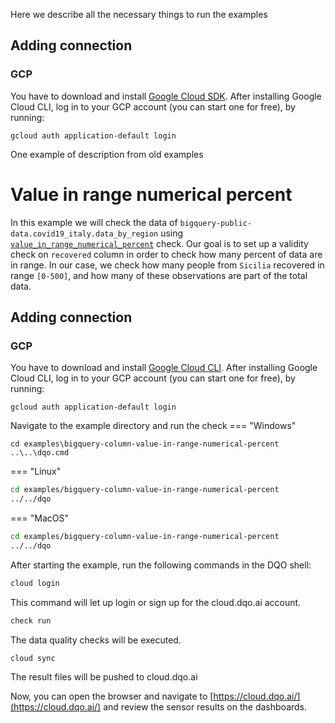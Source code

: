 Here we describe all the necessary things to run the examples

## Adding connection
### GCP
You have to download and install [Google Cloud SDK](https://cloud.google.com/sdk/docs/install).
After installing Google Cloud CLI, log in to your GCP account (you can start one for free), by running:

```commandline
gcloud auth application-default login
```




One example of description from old examples


# Value in range numerical percent

In this example we will check the data of `bigquery-public-data.covid19_italy.data_by_region` using
[`value_in_range_numerical_percent`](../../../check_reference/validity/value_in_range_numerical_percent/value_in_range_numerical_percent.md) check.
Our goal is to set up a validity check on `recovered` column in order to check how many percent of data are in range.
In our case, we check how many people from `Sicilia` recovered in range `[0-500]`, and how many of these observations are part of the total data.



## Adding connection
### GCP
You have to download and install [Google Cloud CLI](https://cloud.google.com/sdk/docs/install).
After installing Google Cloud CLI, log in to your GCP account (you can start one for free), by running:

```commandline
gcloud auth application-default login
```

Navigate to the example directory and run the check
=== "Windows"
```commandline
cd examples\bigquery-column-value-in-range-numerical-percent
..\..\dqo.cmd
```

=== "Linux"
```bash
cd examples/bigquery-column-value-in-range-numerical-percent
../../dqo
```

=== "MacOS"
```bash
cd examples/bigquery-column-value-in-range-numerical-percent
../../dqo
```

After starting the example, run the following commands in the DQO shell:
```bash
cloud login
```
This command will let up login or sign up for the cloud.dqo.ai account.

```bash
check run
```
The data quality checks will be executed.
```bash
cloud sync
```

The result files will be pushed to cloud.dqo.ai

Now, you can open the browser and navigate to [https://cloud.dqo.ai/](https://cloud.dqo.ai/)
and review the sensor results on the dashboards.